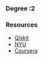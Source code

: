 
### Degree :2

### Resources

- [Qiskit](https://youtu.be/NZD9APb7ZtY?si=3MWT21eqa_hCredp)
- [NYU](https://youtu.be/J8blNmEL28k?si=lJhX1mXclYOgAQqC)
- [Coursera](https://www.coursera.org/learn/introduction-to-quantum-information/home/week/1)